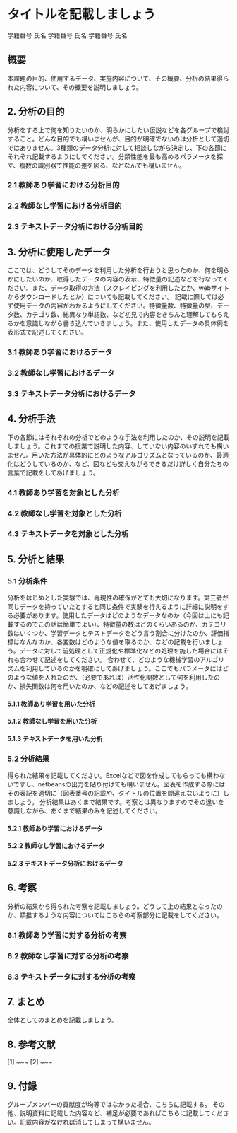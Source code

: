 # タイトルを記載しましょう

学籍番号 氏名
学籍番号 氏名
学籍番号 氏名

## 概要
本課題の目的、使用するデータ、実施内容について、その概要、分析の結果得られた内容について、その概要を説明しましょう。

## 2. 分析の目的
分析をする上で何を知りたいのか、明らかにしたい仮説などを各グループで検討すること。どんな目的でも構いませんが、目的が明確でないのは分析として適切ではありません。3種類のデータ分析に対して相談しながら決定し、下の各節にそれぞれ記載するようにしてください。分類性能を最も高めるパラメータを探す、複数の識別器で性能の差を図る、などなんでも構いません。

### 2.1 教師あり学習における分析目的
### 2.2 教師なし学習における分析目的
### 2.3 テキストデータ分析における分析目的

## 3. 分析に使用したデータ
ここでは、どうしてそのデータを利用した分析を行おうと思ったのか、何を明らかにしたいのか、取得したデータの内容の表示、特徴量の記述などを行なってください。また、データ取得の方法（スクレイピングを利用したとか、webサイトからダウンロードしたとか）についても記載してください。
記載に際しては必ず使用データの内容がわかるようにしてください。特徴量数、特徴量の型、データ数、カテゴリ数、総異なり単語数、など初見で内容をきちんと理解してもらえるかを意識しながら書き込んでいきましょう。また、使用したデータの具体例を表形式で記述してください。

### 3.1 教師あり学習におけるデータ
### 3.2 教師なし学習におけるデータ
### 3.3 テキストデータ分析におけるデータ

## 4. 分析手法
下の各節にはそれぞれの分析でどのような手法を利用したのか、その説明を記載しましょう。これまでの授業で説明した内容、していない内容のいずれでも構いません。用いた方法が具体的にどのようなアルゴリズムとなっているのか、最適化はどうしているのか、など、図なども交えながらできるだけ詳しく自分たちの言葉で記載をしてあげましょう。

### 4.1 教師あり学習を対象とした分析
### 4.2 教師なし学習を対象とした分析
### 4.3 テキストデータを対象とした分析

## 5. 分析と結果

### 5.1 分析条件
分析をはじめとした実験では、再現性の確保がとても大切になります。第三者が同じデータを持っていたとすると同じ条件で実験を行えるように詳細に説明をする必要があります。使用したデータはどのようなデータなのか（今回は上にも記載するのでこの話は簡単でよい）、特徴量の数はどのくらいあるのか、カテゴリ数はいくつか、学習データとテストデータをどう言う割合に分けたのか、評価指標はなんなのか、各変数はどのような値を取るのか、などの記載を行いましょう。データに対して前処理として正規化や標準化などの処理を施した場合にはそれも合わせて記述をしてください。
合わせて、どのような機械学習のアルゴリズムを利用しているのかを明確にしてあげましょう。ここでもパラメータにはどのような値を入れたのか、（必要であれば）活性化関数として何を利用したのか、損失関数は何を用いたのか、などの記述をしてあげましょう。

#### 5.1.1 教師あり学習を用いた分析
#### 5.1.2 教師なし学習を用いた分析
#### 5.1.3 テキストデータを用いた分析

### 5.2 分析結果
得られた結果を記載してください。Excelなどで図を作成してもらっても構わないですし、netbeansの出力を貼り付けても構いません。図表を作成する際にはその表記を適切に（図表番号の記載や、タイトルの位置を間違えないように）しましょう。
分析結果はあくまで結果です。考察とは異なりますのでその違いを意識しながら、あくまで結果のみを記述してください。

#### 5.2.1 教師あり学習におけるデータ
#### 5.2.2 教師なし学習におけるデータ
#### 5.2.3 テキストデータ分析におけるデータ

## 6. 考察
分析の結果から得られた考察を記載しましょう。どうして上の結果となったのか、類推するような内容についてはこちらの考察部分に記載をしてください。

### 6.1 教師あり学習に対する分析の考察
### 6.2 教師なし学習に対する分析の考察
### 6.3 テキストデータに対する分析の考察

## 7. まとめ
全体としてのまとめを記載しましょう。

## 8. 参考文献
[1] ~~~
[2] ~~~

## 9. 付録
グループメンバーの貢献度が均等ではなかった場合、こちらに記載する。
その他、説明資料に記載した内容など、補足が必要であればこちらに記載してください。記載内容がなければ消してしまって構いません。